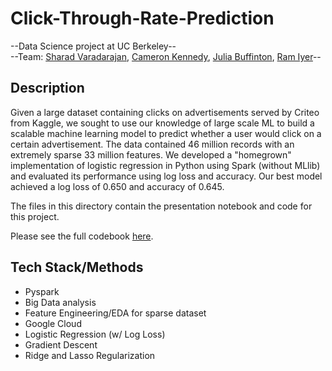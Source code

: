 # Click-Through-Rate-Prediction

--Data Science project at UC Berkeley--  
--Team: [Sharad Varadarajan](https://www.linkedin.com/in/sharadv/), [Cameron Kennedy](https://www.linkedin.com/in/cameron-kennedy-profile/), [Julia Buffinton](https://www.linkedin.com/in/juliabuffinton/), [Ram Iyer](https://www.linkedin.com/in/ram-iyer-ca/)-- 

Description
-------------

Given a large dataset containing clicks on advertisements served by Criteo from Kaggle, we sought to use our knowledge of large scale ML to build a scalable machine learning model to predict whether a user would click on a certain advertisement. The data contained 46 million records with an extremely sparse 33 million features. We developed a "homegrown" implementation  of logistic regression in Python using Spark (without MLlib) and evaluated its performance using log loss and accuracy. Our best model achieved a log loss of 0.650 and accuracy of 0.645.

The files in this directory contain the presentation notebook and code for this project.

Please see the full codebook [here](https://github.com/sharadv99/w261-Click-Through-Rate-Prediction/blob/master/LargeScaleML.ipynb).

Tech Stack/Methods
---------

- Pyspark
- Big Data analysis
- Feature Engineering/EDA for sparse dataset
- Google Cloud
- Logistic Regression (w/ Log Loss)
- Gradient Descent
- Ridge and Lasso Regularization
